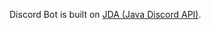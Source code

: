 [maven-central]: https://img.shields.io/maven-central/v/net.dv8tion/JDA?color=blue
[discord-invite]: https://discord.gg/trucksim
[license]: https://github.com/DV8FromTheWorld/JDA/tree/master/LICENSE
[discord-shield]: https://discord.com/api/guilds/307404784065839104/widget.png

Discord Bot is built on [JDA (Java Discord API)](https://github.com/DV8FromTheWorld/JDA).